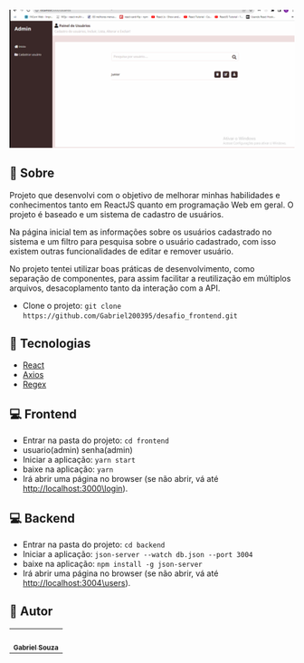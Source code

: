  <h4 align="center">
  <img src="./frontend/public/projeto.gif" width="800"/><br>
</h4>

## :page_facing_up: Sobre

Projeto que desenvolvi com o objetivo de melhorar minhas habilidades e conhecimentos tanto em ReactJS quanto em programação Web em geral. O projeto é baseado e um sistema de cadastro de usuários.

Na página inicial tem as informações sobre os usuários cadastrado no sistema e um filtro para pesquisa sobre o usuário cadastrado, com isso existem outras funcionalidades de editar e remover usuário. 

No projeto tentei utilizar boas práticas de desenvolvimento, como separação de componentes, para assim facilitar a reutilização em múltiplos arquivos, desacoplamento tanto da interação com a API.

- Clone o projeto: `git clone https://github.com/Gabriel200395/desafio_frontend.git`

## :wrench: Tecnologias
<!--EXEMPLO:-->
- [React](https://pt-br.reactjs.org/)
- [Axios](https://www.npmjs.com/package/axios)
- [Regex](https://developer.mozilla.org/pt-BR/docs/Web/JavaScript/Guide/Regular_Expressions)

## 💻 Frontend
- Entrar na pasta do projeto: `cd frontend`
- usuario(admin) senha(admin)
- Iniciar a aplicação: `yarn start`
- baixe na aplicação:  `yarn` 
- Irá abrir uma página no browser (se não abrir, vá até [http://localhost:3000\login](http://localhost:3000\login)).


## 💻 Backend
- Entrar na pasta do projeto: `cd backend`
- Iniciar a aplicação: `json-server --watch db.json --port 3004`
- baixe na aplicação:  `npm install -g json-server` 
- Irá abrir uma página no browser (se não abrir, vá até [http://localhost:3004\users](http://localhost:3004/users)).

## :pencil: Autor

<table>
  <tr>
    <td align="center"><a href="https://github.com/Gabriel200395"><img src="https://avatars2.githubusercontent.com/u/68435908?s=400&u=9cbee30d93471534b2bd12a6364edd45e618b923&v=4" width="100px;" alt=""/><br /><sub><b>Gabriel Souza</b></sub></a><br /></td>
  <tr>
</table>
